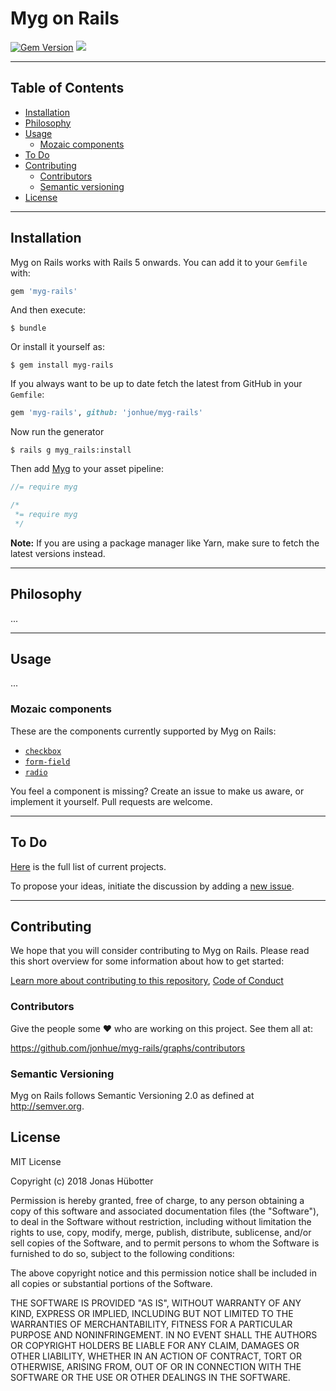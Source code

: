 # Myg on Rails

[![Gem Version](https://badge.fury.io/rb/myg-rails.svg)](https://badge.fury.io/rb/myg-rails) <img src="https://travis-ci.org/jonhue/myg-rails.svg?branch=master" />

---

## Table of Contents

* [Installation](#installation)
* [Philosophy](#philosophy)
* [Usage](#usage)
    * [Mozaic components](#mozaic-components)
* [To Do](#to-do)
* [Contributing](#contributing)
    * [Contributors](#contributors)
    * [Semantic versioning](#semantic-versioning)
* [License](#license)

---

## Installation

Myg on Rails works with Rails 5 onwards. You can add it to your `Gemfile` with:

```ruby
gem 'myg-rails'
```

And then execute:

    $ bundle

Or install it yourself as:

    $ gem install myg-rails

If you always want to be up to date fetch the latest from GitHub in your `Gemfile`:

```ruby
gem 'myg-rails', github: 'jonhue/myg-rails'
```

Now run the generator

    $ rails g myg_rails:install

Then add [Myg](https://github.com/jonhue/myg) to your asset pipeline:

```js
//= require myg
```
```css
/*
 *= require myg
 */
```

**Note:** If you are using a package manager like Yarn, make sure to fetch the latest versions instead.

---

## Philosophy

...

---

## Usage

...

### Mozaic components

These are the components currently supported by Myg on Rails:

* [`checkbox`](components/myg/checkbox.md)
* [`form-field`](components/myg/form-field.md)
* [`radio`](components/myg/radio.md)

You feel a component is missing? Create an issue to make us aware, or implement it yourself. Pull requests are welcome.

---

## To Do

[Here](https://github.com/jonhue/myg-rails/projects/1) is the full list of current projects.

To propose your ideas, initiate the discussion by adding a [new issue](https://github.com/jonhue/myg-rails/issues/new).

---

## Contributing

We hope that you will consider contributing to Myg on Rails. Please read this short overview for some information about how to get started:

[Learn more about contributing to this repository](CONTRIBUTING.md), [Code of Conduct](CODE_OF_CONDUCT.md)

### Contributors

Give the people some :heart: who are working on this project. See them all at:

https://github.com/jonhue/myg-rails/graphs/contributors

### Semantic Versioning

Myg on Rails follows Semantic Versioning 2.0 as defined at http://semver.org.

## License

MIT License

Copyright (c) 2018 Jonas Hübotter

Permission is hereby granted, free of charge, to any person obtaining a copy
of this software and associated documentation files (the "Software"), to deal
in the Software without restriction, including without limitation the rights
to use, copy, modify, merge, publish, distribute, sublicense, and/or sell
copies of the Software, and to permit persons to whom the Software is
furnished to do so, subject to the following conditions:

The above copyright notice and this permission notice shall be included in all
copies or substantial portions of the Software.

THE SOFTWARE IS PROVIDED "AS IS", WITHOUT WARRANTY OF ANY KIND, EXPRESS OR
IMPLIED, INCLUDING BUT NOT LIMITED TO THE WARRANTIES OF MERCHANTABILITY,
FITNESS FOR A PARTICULAR PURPOSE AND NONINFRINGEMENT. IN NO EVENT SHALL THE
AUTHORS OR COPYRIGHT HOLDERS BE LIABLE FOR ANY CLAIM, DAMAGES OR OTHER
LIABILITY, WHETHER IN AN ACTION OF CONTRACT, TORT OR OTHERWISE, ARISING FROM,
OUT OF OR IN CONNECTION WITH THE SOFTWARE OR THE USE OR OTHER DEALINGS IN THE
SOFTWARE.
